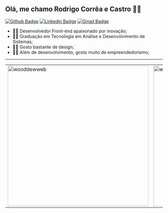 ## Olá, me chamo Rodrigo Corrêa e Castro :man_technologist:

[![Github Badge](https://img.shields.io/badge/-Github-000?style=flat-square&logo=Github&logoColor=white&link=https://github.com/wooddewweb)](https://github.com/wooddewweb)
[![Linkedin Badge](https://img.shields.io/badge/-LinkedIn-blue?style=flat-square&logo=Linkedin&logoColor=white&link=https://www.linkedin.com/in/rodrigocorreaecastro/)](https://www.linkedin.com/in/rodrigocorreaecastro/)
[![Gmail Badge](https://img.shields.io/badge/-Gmail-c14438?style=flat-square&logo=Gmail&logoColor=white&link=mailto:rodrigocorreaecastro@gmail.com)](mailto:rodrigocorreaecastro@gmail.com)


<!--
- 🔭 I’m currently working on ...
- 🌱 I’m currently learning ...
- 👯 I’m looking to collaborate on ...
- 🤔 I’m looking for help with ...
- 💬 Ask me about ...
- 📫 How to reach me: ...
- 😄 Pronouns: ...
- ⚡ Fun fact: ...
-->

- 👨‍💻 Desenvolvedor Front-end apaixonado por inovação;
- 👨‍🎓 Graduação em Tecnologia em Análise e Desenvolvimento de Sistemas;
- 👨‍🎨 Gosto bastante de design;
- 👨‍💼 Além de desenvolvimento, gosto muito de empreendedorismo;

<hr style="height: 1px;">

<center>
<table width="100%">
  <tr>
      <td><img width="450px" align="center" src="https://github-readme-stats.vercel.app/api/top-langs/?username=wooddewweb&layout=compact&show_icons=true&theme=default&hide_border=true" alt="wooddewweb"/></td>
      <td><img width="450px" align="center" src="https://github-readme-stats.vercel.app/api?username=wooddewweb&theme=default&show_icons=true&hide_border=true" alt="wooddewweb"/></td>
  </tr>  
</table>
</center>
